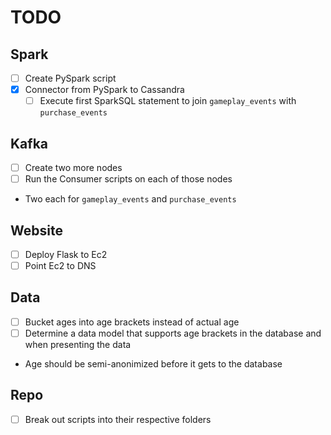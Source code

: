 # TODO
## Spark
 - [ ] Create PySpark script
  - [x] Connector from PySpark to Cassandra
    - [ ] Execute first SparkSQL statement to join `gameplay_events` with `purchase_events`

## Kafka
 - [ ] Create two more nodes
 - [ ] Run the Consumer scripts on each of those nodes
  - Two each for `gameplay_events` and `purchase_events`

## Website
 - [ ] Deploy Flask to Ec2
 - [ ] Point Ec2 to DNS

## Data
 - [ ] Bucket ages into age brackets instead of actual age
  - [ ] Determine a data model that supports age brackets in the database and when presenting the data
   - Age should be semi-anonimized before it gets to the database

## Repo
 - [ ] Break out scripts into their respective folders
